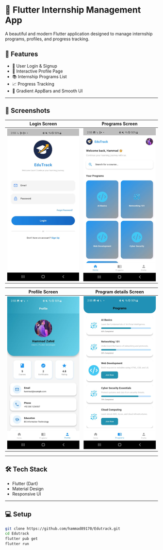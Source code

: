 # 🌟 Flutter Internship Management App

A beautiful and modern Flutter application designed to manage internship programs, profiles, and progress tracking.

## 🚀 Features
- 🔐 User Login & Signup
- 👤 Interactive Profile Page
- 📚 Internship Programs List
- 📈 Progress Tracking
- 🎨 Gradient AppBars and Smooth UI

---

## 📱 Screenshots

| Login Screen | Programs Screen                                      |
|---------------|------------------------------------------------------|
| <img src="assets/Screenshots/Login.jpeg" width="250"> | <img src="assets/Screenshots/home.jpeg" width="250"> |

| Profile Screen | Program details Screen                                         |
|----------------|----------------------------------------------------------------|
| <img src="assets/Screenshots/profile.jpeg" width="250"> | <img src="assets/Screenshots/details.jpeg" width="250"> |

---

## 🛠 Tech Stack
- Flutter (Dart)
- Material Design
- Responsive UI

---

## 💻 Setup
```bash
git clone https://github.com/hammad89170/Edutrack.git
cd Edutrack
flutter pub get
flutter run
